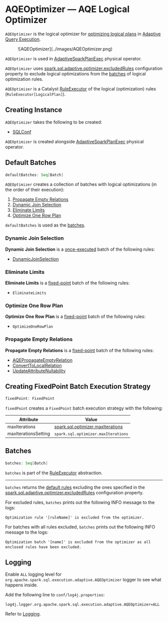 # AQEOptimizer &mdash; AQE Logical Optimizer

`AQEOptimizer` is the logical optimizer for [optimizing logical plans](../physical-operators/AdaptiveSparkPlanExec.md#reOptimize) in [Adaptive Query Execution](index.md).

<figure markdown>
  ![AQEOptimizer](../images/AQEOptimizer.png)
</figure>

`AQEOptimizer` is used in [AdaptiveSparkPlanExec](../physical-operators/AdaptiveSparkPlanExec.md#optimizer) physical operator.

`AQEOptimizer` uses [spark.sql.adaptive.optimizer.excludedRules](../configuration-properties.md#spark.sql.adaptive.optimizer.excludedRules) configuration property to exclude logical optimizations from the [batches](#batches) of logical optimization rules.

`AQEOptimizer` is a Catalyst [RuleExecutor](../catalyst/RuleExecutor.md) of the logical (optimization) rules (`RuleExecutor[LogicalPlan]`).

## Creating Instance

`AQEOptimizer` takes the following to be created:

* <span id="conf"> [SQLConf](../SQLConf.md)

`AQEOptimizer` is created alongside [AdaptiveSparkPlanExec](../physical-operators/AdaptiveSparkPlanExec.md#optimizer) physical operator.

## <span id="defaultBatches"> Default Batches

```scala
defaultBatches: Seq[Batch]
```

`AQEOptimizer` creates a collection of batches with logical optimizations (in the order of their execution):

1. [Propagate Empty Relations](#propagate-empty-relations)
1. [Dynamic Join Selection](#dynamic-join-selection)
1. [Eliminate Limits](#eliminate-limits)
1. [Optimize One Row Plan](#optimize-one-row-plan)

`defaultBatches` is used as the [batches](#batches).

### Dynamic Join Selection

**Dynamic Join Selection** is a [once-executed](../catalyst/RuleExecutor.md#Once) batch of the following rules:

* [DynamicJoinSelection](../logical-optimizations/DynamicJoinSelection.md)

### Eliminate Limits

**Eliminate Limits** is a [fixed-point](#fixedPoint) batch of the following rules:

* `EliminateLimits`

### Optimize One Row Plan

**Optimize One Row Plan** is a [fixed-point](#fixedPoint) batch of the following rules:

* `OptimizeOneRowPlan`

### Propagate Empty Relations

**Propagate Empty Relations** is a [fixed-point](#fixedPoint) batch of the following rules:

* [AQEPropagateEmptyRelation](../logical-optimizations/AQEPropagateEmptyRelation.md)
* [ConvertToLocalRelation](../logical-optimizations/ConvertToLocalRelation.md)
* [UpdateAttributeNullability](../logical-optimizations/UpdateAttributeNullability.md)

## <span id="fixedPoint"> Creating FixedPoint Batch Execution Strategy

```scala
fixedPoint: FixedPoint
```

`fixedPoint` creates a `FixedPoint` batch execution strategy with the following:

Attribute | Value
----------|-------
maxIterations | [spark.sql.optimizer.maxIterations](../configuration-properties.md#spark.sql.optimizer.maxIterations)
maxIterationsSetting | `spark.sql.optimizer.maxIterations`

## <span id="batches"> Batches

```scala
batches: Seq[Batch]
```

`batches` is part of the [RuleExecutor](../catalyst/RuleExecutor.md#batches) abstraction.

---

`batches` returns the [default rules](#defaultBatches) excluding the ones specified in the [spark.sql.adaptive.optimizer.excludedRules](../configuration-properties.md#spark.sql.adaptive.optimizer.excludedRules) configuration property.

For excluded rules, `batches` prints out the following INFO message to the logs:

```text
Optimization rule '[ruleName]' is excluded from the optimizer.
```

For batches with all rules excluded, `batches` prints out the following INFO message to the logs:

```text
Optimization batch '[name]' is excluded from the optimizer as all enclosed rules have been excluded.
```

## Logging

Enable `ALL` logging level for `org.apache.spark.sql.execution.adaptive.AQEOptimizer` logger to see what happens inside.

Add the following line to `conf/log4j.properties`:

```text
log4j.logger.org.apache.spark.sql.execution.adaptive.AQEOptimizer=ALL
```

Refer to [Logging](../spark-logging.md).
